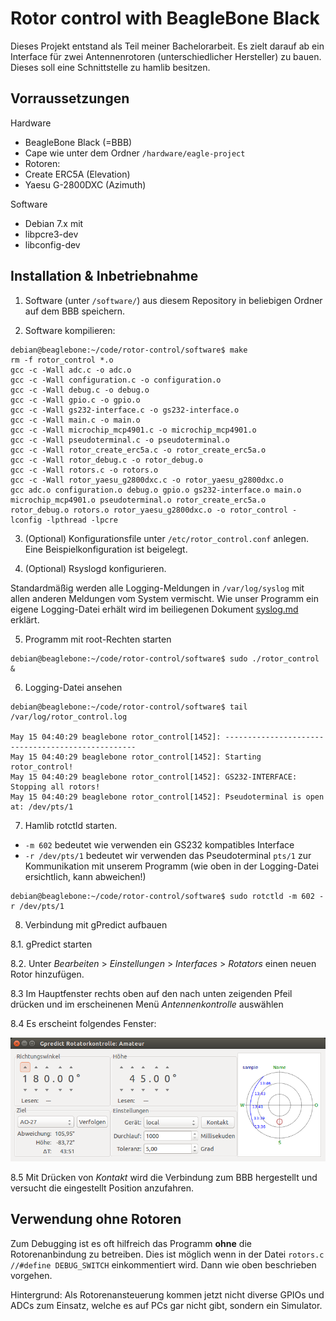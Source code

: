 Rotor control with BeagleBone Black
===================================

Dieses Projekt entstand als Teil meiner Bachelorarbeit. Es zielt darauf ab ein Interface für zwei Antennenrotoren (unterschiedlicher Hersteller) zu bauen. Dieses soll eine Schnittstelle zu hamlib besitzen.


Vorraussetzungen
----------------

Hardware
- BeagleBone Black (=BBB)
- Cape wie unter dem Ordner `/hardware/eagle-project`
- Rotoren:
 - Create ERC5A (Elevation)
 - Yaesu G-2800DXC (Azimuth)

Software
- Debian 7.x mit
 - libpcre3-dev
 - libconfig-dev


Installation & Inbetriebnahme
-----------------------------

1. Software (unter `/software/`) aus diesem Repository in beliebigen Ordner auf dem BBB speichern.

2. Software kompilieren:
```
debian@beaglebone:~/code/rotor-control/software$ make
rm -f rotor_control *.o
gcc -c -Wall adc.c -o adc.o
gcc -c -Wall configuration.c -o configuration.o
gcc -c -Wall debug.c -o debug.o
gcc -c -Wall gpio.c -o gpio.o
gcc -c -Wall gs232-interface.c -o gs232-interface.o
gcc -c -Wall main.c -o main.o
gcc -c -Wall microchip_mcp4901.c -o microchip_mcp4901.o
gcc -c -Wall pseudoterminal.c -o pseudoterminal.o
gcc -c -Wall rotor_create_erc5a.c -o rotor_create_erc5a.o
gcc -c -Wall rotor_debug.c -o rotor_debug.o
gcc -c -Wall rotors.c -o rotors.o
gcc -c -Wall rotor_yaesu_g2800dxc.c -o rotor_yaesu_g2800dxc.o
gcc adc.o configuration.o debug.o gpio.o gs232-interface.o main.o microchip_mcp4901.o pseudoterminal.o rotor_create_erc5a.o rotor_debug.o rotors.o rotor_yaesu_g2800dxc.o -o rotor_control -lconfig -lpthread -lpcre
```
3. (Optional) Konfigurationsfile unter `/etc/rotor_control.conf` anlegen. Eine Beispielkonfiguration ist beigelegt.

4. (Optional) Rsyslogd konfigurieren.

 Standardmäßig werden alle Logging-Meldungen in `/var/log/syslog` mit allen anderen Meldungen vom System vermischt. Wie unser Programm ein eigene Logging-Datei erhält wird im beiliegenen Dokument [syslog.md](docs/syslog.md) erklärt.

5. Programm mit root-Rechten starten
 ```
 debian@beaglebone:~/code/rotor-control/software$ sudo ./rotor_control &
 ```

6. Logging-Datei ansehen
 ```
 debian@beaglebone:~/code/rotor-control/software$ tail /var/log/rotor_control.log 
 
 May 15 04:40:29 beaglebone rotor_control[1452]: --------------------------------------------------
 May 15 04:40:29 beaglebone rotor_control[1452]: Starting rotor_control!
 May 15 04:40:29 beaglebone rotor_control[1452]: GS232-INTERFACE: Stopping all rotors!
 May 15 04:40:29 beaglebone rotor_control[1452]: Pseudoterminal is open at: /dev/pts/1
 ```

7. Hamlib rotctld starten.
 - `-m 602` bedeutet wie verwenden ein GS232 kompatibles Interface
 - `-r /dev/pts/1` bedeutet wir verwenden das Pseudoterminal `pts/1` zur Kommunikation mit unserem Programm (wie oben in der Logging-Datei ersichtlich, kann abweichen!)
 
 ```
 debian@beaglebone:~/code/rotor-control/software$ sudo rotctld -m 602 -r /dev/pts/1
 ```

8. Verbindung mit gPredict aufbauen

 8.1. gPredict starten
 
 8.2. Unter _Bearbeiten_ > _Einstellungen_ > _Interfaces_ > _Rotators_ einen neuen Rotor hinzufügen.
 
 8.3 Im Hauptfenster rechts oben auf den nach unten zeigenden Pfeil drücken und im erscheinenen Menü _Antennenkontrolle_ auswählen
 
 8.4 Es erscheint folgendes Fenster:

 ![gpredict_rotor_control](docs/images/gpredict_rotor_control.png)
 
 8.5 Mit Drücken von _Kontakt_ wird die Verbindung zum BBB hergestellt und versucht die eingestellt Position anzufahren.

Verwendung ohne Rotoren
-----------------------

Zum Debugging ist es oft hilfreich das Programm __ohne__ die Rotorenanbindung zu betreiben. Dies ist möglich wenn in der Datei `rotors.c` `//#define DEBUG_SWITCH` einkommentiert wird. Dann wie oben beschrieben vorgehen.

Hintergrund: Als Rotorenansteuerung kommen jetzt nicht diverse GPIOs und ADCs zum Einsatz, welche es auf PCs gar nicht gibt, sondern ein Simulator.